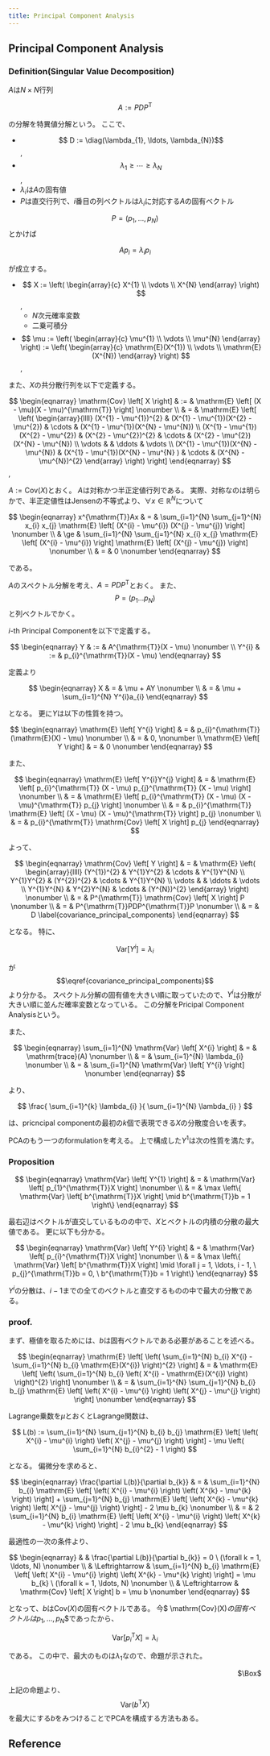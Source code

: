 ```yaml
---
title: Principal Component Analysis
---
```


## Principal Component Analysis

### Definition(Singular Value Decomposition)
$A$は$N \times N$行列

$$
    A
    :=
    P D P^{\mathrm{T}}
$$

の分解を特異値分解という。
ここで、

* $$ D := \diag(\lambda_{1}, \ldots, \lambda_{N})$$,
* $$\lambda_{1} \ge \cdots \ge \lambda_{N}$$,
* $\lambda_{i}$は$A$の固有値
* $P$は直交行列で、$i$番目の列ベクトルは$\lambda_{i}$に対応する$A$の固有ベクトル

$$P = (p_{1}, \ldots, p_{N})$$とかけば

$$
    A p_{i} = \lambda_{i} p_{i}
$$

が成立する。

* $$
    X
    :=
    \left(
        \begin{array}{c}
            X^{1} \\
            \vdots \\
            X^{N}
        \end{array}
    \right)
$$,
    * $N$次元確率変数
    * 二乗可積分
* $$
    \mu
    :=
    \left(
        \begin{array}{c}
            \mu^{1} \\
            \vdots \\
            \mu^{N}
        \end{array}
    \right)
    :=
    \left(
        \begin{array}{c}
            \mathrm{E}(X^{1}) \\
            \vdots \\
            \mathrm{E}(X^{N})
        \end{array}
    \right)
$$,

また、$X$の共分散行列を以下で定義する。

$$
\begin{eqnarray}
    \mathrm{Cov}
    \left[
        X
    \right]
    & := &
        \mathrm{E}
        \left[
            (X - \mu)(X - \mu)^{\mathrm{T}}
        \right]
    \nonumber
    \\
    & = &
        \mathrm{E}
        \left[
            \left(
                \begin{array}{llll}
                    (X^{1} - \mu^{1})^{2} 
                        & (X^{1} - \mu^{1})(X^{2} - \mu^{2})
                        & \cdots 
                        & (X^{1} - \mu^{1})(X^{N} - \mu^{N})
                        \\
                    (X^{1} - \mu^{1})(X^{2} - \mu^{2})
                        & (X^{2} - \mu^{2})^{2}
                        & \cdots 
                        & (X^{2} - \mu^{2})(X^{N} - \mu^{N})
                        \\
                    \vdots
                        & 
                        & \ddots
                        & \vdots
                        \\
                    (X^{1} - \mu^{1})(X^{N} - \mu^{N})
                        & (X^{1} - \mu^{1})(X^{N} - \mu^{N} )
                        & \cdots 
                        & (X^{N} - \mu^{N})^{2}
                \end{array}
            \right)
        \right]
\end{eqnarray}
$$,

$A := \mathrm{Cov}(X)$とおく。
$A$は対称かつ半正定値行列である。
実際、対称なのは明らかで、半正定値性はJensenの不等式より、$\forall x \in \mathbb{R}^{N}$について

$$
\begin{eqnarray}
    x^{\mathrm{T}}Ax
    & = &
        \sum_{i=1}^{N}
            \sum_{j=1}^{N}
                x_{i}
                x_{j}
                \mathrm{E}
                \left[
                    (X^{i} - \mu^{i})
                    (X^{j} - \mu^{j})
                \right]
    \nonumber
    \\
    & \ge &
        \sum_{i=1}^{N}
            \sum_{j=1}^{N}
                x_{i}
                x_{j}
                \mathrm{E}
                \left[
                    (X^{i} - \mu^{i})
                \right]
                \mathrm{E}
                \left[
                    (X^{j} - \mu^{j})
                \right]
    \nonumber
    \\
    & = &
        0
    \nonumber
\end{eqnarray}
$$

である。

$A$のスペクトル分解を考え、$A = PDP^{\mathrm{T}}$とおく。
また、$$P = (p_{1} \ldots p_{N})$$と列ベクトルでかく。

$i$-th Principal Componentを以下で定義する。

$$
\begin{eqnarray}
    Y
    & := &
        A^{\mathrm{T}}(X - \mu)
    \nonumber
    \\
    Y^{i}
    & := &
        p_{i}^{\mathrm{T}}(X - \mu)
\end{eqnarray}
$$
 
定義より

$$
\begin{eqnarray}
    X
    & = &
        \mu
        +
        AY
    \nonumber
    \\
    & = &
        \mu
        +
        \sum_{i=1}^{N}
            Y^{i}a_{i}
\end{eqnarray}
$$

となる。
更に$Y$は以下の性質を持つ。

$$
\begin{eqnarray}
    \mathrm{E}
    \left[
        Y^{i}
    \right]
    & = &
        p_{i}^{\mathrm{T}}(\mathrm{E}(X) - \mu)
    \nonumber
    \\
    & = &
        0,
    \nonumber
    \\
    \mathrm{E}
    \left[
        Y
    \right]
    & = &
        0
    \nonumber
\end{eqnarray}
$$

また、

$$
\begin{eqnarray}
    \mathrm{E}
    \left[
        Y^{i}Y^{j}
    \right]
    & = &
        \mathrm{E}
        \left[
            p_{i}^{\mathrm{T}}
                (X - \mu)
                p_{j}^{\mathrm{T}}
                (X - \mu)
        \right]
    \nonumber
    \\
    & = &
        \mathrm{E}
        \left[
            p_{i}^{\mathrm{T}}
                (X - \mu)
                (X - \mu)^{\mathrm{T}}
                p_{j}
        \right]
    \nonumber
    \\
    & = &
        p_{i}^{\mathrm{T}}
            \mathrm{E}
            \left[
                (X - \mu)
                (X - \mu)^{\mathrm{T}}
            \right]
            p_{j}
    \nonumber
    \\
    & = &
        p_{i}^{\mathrm{T}}
            \mathrm{Cov}
            \left[
                X
            \right]
            p_{j}
\end{eqnarray}
$$

よって、

$$
\begin{eqnarray}
    \mathrm{Cov}
    \left[
        Y
    \right]
    & = &
        \mathrm{E}
        \left(
            \begin{array}{llll}
                (Y^{1})^{2}
                    & Y^{1}Y^{2}
                    & \cdots
                    & Y^{1}Y^{N}
                \\
                Y^{1}Y^{2}
                    & (Y^{2})^{2}
                    & \cdots
                    & Y^{1}Y^{N}
                \\
                \vdots
                    & 
                    & \ddots
                    & \vdots
                \\
                Y^{1}Y^{N}
                    & Y^{2}Y^{N}
                    & \cdots
                    & (Y^{N})^{2}
            \end{array}
        \right)
    \nonumber
    \\
    & = &
        P^{\mathrm{T}}
            \mathrm{Cov}
            \left[
                X
            \right]
            P
    \nonumber
    \\
    & = &
        P^{\mathrm{T}}PDP^{\mathrm{T}}P
    \nonumber
    \\
    & = &
        D
    \label{covariance_principal_components}
\end{eqnarray}
$$

となる。
特に、

$$
    \mathrm{Var}
    \left[
        Y^{i}
    \right]
    =
    \lambda_{i}
$$

が$$\eqref{covariance_principal_components}$$より分かる。
スペクトル分解の固有値を大きい順に取っていたので、$Y^{i}$は分散が大きい順に並んだ確率変数となっている。
この分解をPricipal Component Analysisという。

また、

$$
\begin{eqnarray}
    \sum_{i=1}^{N}
        \mathrm{Var}
        \left[
            X^{i}
        \right]
    & = &
        \mathrm{trace}(A)
    \nonumber
    \\
    & = &
        \sum_{i=1}^{N}
            \lambda_{i}
    \nonumber
    \\
    & = &
        \sum_{i=1}^{N}
            \mathrm{Var}
            \left[
                Y^{i}
            \right]
    \nonumber
\end{eqnarray}
$$

より、

$$
    \frac{
        \sum_{i=1}^{k}
            \lambda_{i}
    }{
        \sum_{i=1}^{N}
            \lambda_{i}
    }
$$

は、pricncipal componentの最初の$k$個で表現できる$X$の分散度合いを表す。

PCAのもう一つのformulationを考える。
上で構成した$Y^{1}$は次の性質を満たす。

### Proposition

$$
\begin{eqnarray}
    \mathrm{Var}
    \left[
        Y^{1}
    \right]
    & = &
        \mathrm{Var}
        \left[
            p_{1}^{\mathrm{T}}X
        \right]
    \nonumber
    \\
    & = &
        \max
        \left\{
            \mathrm{Var}
            \left[
                b^{\mathrm{T}}X 
            \right]
            \mid
            b^{\mathrm{T}}b = 1
        \right\}
\end{eqnarray}
$$

最右辺はベクトルが直交しているものの中で、$X$とベクトルの内積の分散の最大値である。
更に以下も分かる。

$$
\begin{eqnarray}
    \mathrm{Var}
    \left[
        Y^{i}
    \right]
    & = &
        \mathrm{Var}
        \left[
            p_{i}^{\mathrm{T}}X
        \right]
    \nonumber
    \\
    & = &
        \max
        \left\{
            \mathrm{Var}
            \left[
                b^{\mathrm{T}}X 
            \right]
        \mid
            \forall j = 1, \ldots, i - 1,
            \
            p_{j}^{\mathrm{T}}b = 0,
            \
            b^{\mathrm{T}}b = 1
        \right\}
\end{eqnarray}
$$

$Y^{i}$の分散は、$i - 1$までの全てのベクトルと直交するものの中で最大の分散である。

### proof.
まず、極値を取るためには、$b$は固有ベクトルである必要があることを述べる。

$$
\begin{eqnarray}
    \mathrm{E}
    \left[
        \left(
            \sum_{i=1}^{N}
                b_{i} X^{i}
            -
            \sum_{i=1}^{N}
                b_{i}
                    \mathrm{E}(X^{i})
        \right)^{2}
    \right]
    & = &
        \mathrm{E}
        \left[
            \left(
                \sum_{i=1}^{N}
                    b_{i}
                    \left(
                        X^{i}
                        -
                        \mathrm{E}(X^{i})
                    \right)
            \right)^{2}
        \right]
    \nonumber
    \\
    & = &
        \sum_{i=1}^{N}
            \sum_{j=1}^{N}
                b_{i}
                b_{j}
                \mathrm{E}
                \left[
                    \left(
                        X^{i}
                        -
                        \mu^{i}
                    \right)
                    \left(
                        X^{j}
                        -
                        \mu^{j}
                    \right)
                \right]
    \nonumber
\end{eqnarray}
$$

Lagrange乗数を$\mu$とおくとLagrange関数は、

$$
    L(b)
    :=
    \sum_{i=1}^{N}
        \sum_{j=1}^{N}
            b_{i}
            b_{j}
            \mathrm{E}
            \left[
                \left(
                    X^{i}
                    -
                    \mu^{i}
                \right)
                \left(
                    X^{j}
                    -
                    \mu^{j}
                \right)
            \right]
    -
    \mu
    \left(
        \sum_{i=1}^{N}
            b_{i}^{2}
        -
        1
    \right)
$$

となる。
偏微分を求めると、

$$
\begin{eqnarray}
    \frac{\partial L(b)}{\partial b_{k}} 
    & = &
        \sum_{i=1}^{N}
            b_{i}
            \mathrm{E}
            \left[
                \left(
                    X^{i}
                    -
                    \mu^{i}
                \right)
                \left(
                    X^{k}
                    -
                    \mu^{k}
                \right)
            \right]
        +
        \sum_{j=1}^{N}
            b_{j}
            \mathrm{E}
            \left[
                \left(
                    X^{k}
                    -
                    \mu^{k}
                \right)
                \left(
                    X^{j}
                    -
                    \mu^{j}
                \right)
            \right]
        -
        2
            \mu
            b_{k}
    \nonumber
    \\
    & = &
        2
        \sum_{i=1}^{N}
            b_{i}
            \mathrm{E}
            \left[
                \left(
                    X^{i}
                    -
                    \mu^{i}
                \right)
                \left(
                    X^{k}
                    -
                    \mu^{k}
                \right)
            \right]
        -
        2
            \mu
            b_{k}
\end{eqnarray}
$$

最適性の一次の条件より、

$$
\begin{eqnarray}
    & &
        \frac{\partial L(b)}{\partial b_{k}} 
        =
        0
        \
        (\forall k = 1, \ldots, N)
    \nonumber
    \\
    & \Leftrightarrow &
        \sum_{i=1}^{N}
            b_{i}
            \mathrm{E}
            \left[
                \left(
                    X^{i}
                    -
                    \mu^{i}
                \right)
                \left(
                    X^{k}
                    -
                    \mu^{k}
                \right)
            \right]
        =
        \mu
        b_{k}
        \
        (\forall k = 1, \ldots, N)
    \nonumber
    \\
    & \Leftrightarrow &
        \mathrm{Cov}
        \left[
            X
        \right]
        b
        =
        \mu
        b
    \nonumber
\end{eqnarray}
$$

となって、$b$は$\mathrm{Cov}(X)$の固有ベクトルである。
今$ \mathrm{Cov}(X)$の固有ベクトルは$$p_{1}, \ldots, p_{N}$$であったから、

$$
    \mathrm{Var}
    \left[
        p_{i}^{\mathrm{T}}X
    \right]
    =
    \lambda_{i}
$$

である。
この中で、最大のものは$\lambda_{1}$なので、命題が示された。

<div class="QED" style="text-align: right">$\Box$</div>

上記の命題より、$$ \mathrm{Var}(b^{\mathrm{T}}X)$$を最大にする$b$をみつけることでPCAを構成する方法もある。

## Reference


